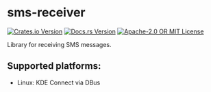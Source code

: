 # sms-receiver

[![Crates.io Version](https://img.shields.io/crates/v/sms-receiver.svg)](https://crates.io/crates/sms-receiver)
[![Docs.rs Version](https://docs.rs/drawing_gl/sms-receiver.svg)](https://docs.rs/sms-receiver)
[![Apache-2.0 OR MIT License](https://img.shields.io/crates/l/sms-receiver.svg)](https://github.com/marek-g/rust-sms-receiver/blob/master/LICENSE-APACHE)

Library for receiving SMS messages.

## Supported platforms:

- Linux: KDE Connect via DBus
